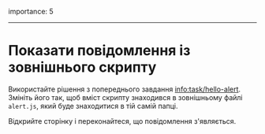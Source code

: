 importance: 5

---

# Показати повідомлення із зовнішнього скрипту

Використайте рішення з попереднього завдання <info:task/hello-alert>. Змініть його так, щоб вміст скрипту знаходився в зовнішньому файлі `alert.js`, який буде знаходитися в тій самій папці.

Відкрийте сторінку і переконайтеся, що повідомлення з'являється.
